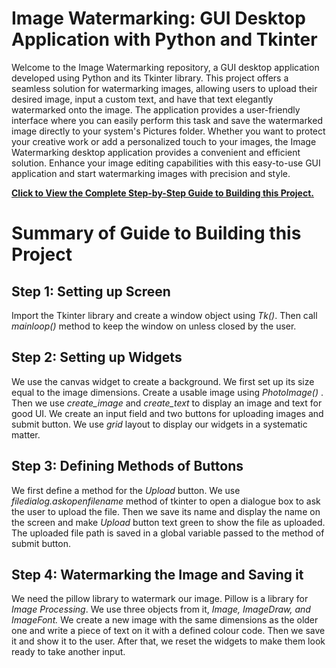 # Image Watermarking: GUI Desktop Application with Python and Tkinter

Welcome to the Image Watermarking repository, a GUI desktop application developed using Python and its Tkinter library. This project offers a seamless solution for watermarking images, allowing users to upload their desired image, input a custom text, and have that text elegantly watermarked onto the image. The application provides a user-friendly interface where you can easily perform this task and save the watermarked image directly to your system's Pictures folder. Whether you want to protect your creative work or add a personalized touch to your images, the Image Watermarking desktop application provides a convenient and efficient solution. Enhance your image editing capabilities with this easy-to-use GUI application and start watermarking images with precision and style.

<b>
  <a href='https://ishanrastogi26.wordpress.com/2023/07/02/hello-world/'>
    Click to View the Complete Step-by-Step Guide to Building this Project.
  </a>
</b>

<h1> Summary of Guide to Building this Project </h1>

<h2> Step 1: Setting up Screen </h2>
<p>
  Import the Tkinter library and create a window object using <em>Tk()</em>. Then call <em>mainloop()</em> method to keep the window on unless closed by the user.
</p>


<h2> Step 2: Setting up Widgets </h2>
<p>
  We use the canvas widget to create a background. We first set up its size equal to the image dimensions. Create a usable image using <em> PhotoImage() </em>. 
  Then we use <em> create_image </em> and <em> create_text </em> to display an image and text for good UI. 
  We create an input field and two buttons for uploading images and submit button. We use <em> grid </em> layout to display our widgets in a systematic matter.
</p>


<h2> Step 3: Defining Methods of Buttons </h2>
<p>
  We first define a method for the <em> Upload </em> button. We use <em>filedialog.askopenfilename</em> method of tkinter to open a dialogue box to ask the user to upload the file.
  Then we save its name and display the name on the screen and make <em> Upload </em> button text green to show the file as uploaded. 
  The uploaded file path is saved in a global variable passed to the method of submit button. <br>
</p>


<h2> Step 4: Watermarking the Image and Saving it </h2>
<p>
  We need the pillow library to watermark our image. Pillow is a library for <em>Image Processing</em>. 
  We use three objects from it, <em>Image, ImageDraw, and ImageFont.</em> 
  We create a new image with the same dimensions as the older one and write a piece of text on it with a defined colour code. 
  Then we save it and show it to the user.
  After that, we reset the widgets to make them look ready to take another input.
</p>
